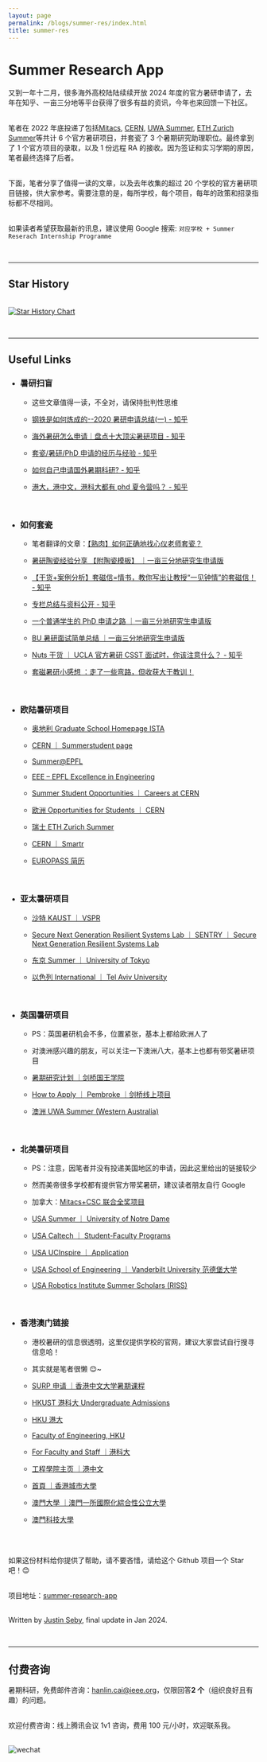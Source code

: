 ```yaml
---
layout: page
permalink: /blogs/summer-res/index.html
title: summer-res
---
```


# Summer Research App

又到一年十二月，很多海外高校陆陆续续开放 2024 年度的官方暑研申请了，去年在知乎、一亩三分地等平台获得了很多有益的资讯，今年也来回馈一下社区。

<br>笔者在 2022 年底投递了包括[Mitacs](https://www.mitacs.ca/our-programs/globalink-research-internship-students/), [CERN](https://careers.cern/students), [UWA Summer](https://www.uwa.edu.au/study/courses-and-careers/short-courses/uwa-summer-down-under), [ETH Zurich Summer](https://inf.ethz.ch/studies/summer-research-fellowship.html)等共计 6 个官方暑研项目，并套瓷了 3 个暑期研究助理职位。最终拿到了 1 个官方项目的录取，以及 1 份远程 RA 的接收。因为签证和实习学期的原因，笔者最终选择了后者。

<br>下面，笔者分享了值得一读的文章，以及去年收集的超过 20 个学校的官方暑研项目链接，供大家参考。需要注意的是，每所学校，每个项目，每年的政策和招录指标都不尽相同。

<br>如果读者希望获取最新的讯息，建议使用 Google 搜索: `对应学校 + Summer Reserach Internship Programme`

<br>

---

## Star History

<br>[![Star History Chart](https://api.star-history.com/svg?repos=GuangLun2000/summer-research-app&type=Date)](https://star-history.com/#GuangLun2000/summer-research-app&Date)

<br>

---

## Useful Links

- ### 暑研扫盲<br>

  - 这些文章值得一读，不全对，请保持批判性思维

  - [钢铁是如何炼成的--2020 暑研申请总结(一) - 知乎](https://zhuanlan.zhihu.com/p/121826302)

  - [海外暑研怎么申请｜盘点十大顶尖暑研项目 - 知乎](https://zhuanlan.zhihu.com/p/468848052)

  - [套瓷/暑研/PhD 申请的经历与经验 - 知乎](https://www.zhihu.com/column/c_1191134558375030784)

  - [如何自己申请国外暑期科研? - 知乎](https://www.zhihu.com/question/36545251)

  - [港大，港中文，港科大都有 phd 夏令营吗？ - 知乎](https://www.zhihu.com/question/55183214)

    <br>

- ### 如何套瓷<br>

  - 笔者翻译的文章：[【熟肉】如何正确地找心仪老师套瓷？](https://zhuanlan.zhihu.com/p/661528840)

  - [暑研陶瓷经验分享 【附陶瓷模板】 ｜一亩三分地研究生申请版](https://www.1point3acres.com/bbs/thread-496880-1-1.html)

  - [【干货+案例分析】套磁信=情书，教你写出让教授“一见钟情”的套磁信！ - 知乎](https://zhuanlan.zhihu.com/p/102099443)

  - [专栏总结与资料公开 - 知乎](https://zhuanlan.zhihu.com/p/260915034)

  - [一个普通学生的 PhD 申请之路 ｜一亩三分地研究生申请版](https://www.1point3acres.com/bbs/thread-620389-1-1.html#lastpost)

  - [BU 暑研面试简单总结 ｜一亩三分地研究生申请版](https://www.1point3acres.com/bbs/forum.php?mod=viewthread&tid=506572&highlight=%CA%EE%D1%D0%C3%E6%CA%D4)

  - [Nuts 干货 ｜ UCLA 官方暑研 CSST 面试时，你该注意什么？ - 知乎](https://zhuanlan.zhihu.com/p/48296188)

  - [套磁暑研小感想 ：走了一些弯路，但收获大于教训！](https://posts.careerengine.us/p/5dd10920b6e6e5249f82ecee)

    <br>

- ### 欧陆暑研项目<br>

  - [奥地利 Graduate School Homepage ISTA](https://phd.pages.ist.ac.at/isternship/)

  - [CERN ｜ Summerstudent page](https://summerstudent.web.cern.ch/)

  - [Summer@EPFL](https://summer.epfl.ch/)

  - [EEE – EPFL Excellence in Engineering](https://eee.epfl.ch/)

  - [Summer Student Opportunities ｜ Careers at CERN](https://careers.cern/summer)

  - [欧洲 Opportunities for Students ｜ CERN](https://careers.cern/students)

  - [瑞士 ETH Zurich Summer](https://inf.ethz.ch/studies/summer-research-fellowship.html)

  - [CERN ｜ Smartr](https://www.smartr.me/home)

  - [EUROPASS 简历](https://europa.eu/europass/eportfolio/screen/profile?lang=en&profileId=638f0ba269e515062123c4cf)

    <br>

- ### 亚太暑研项目<br>

  - [沙特 KAUST ｜ VSPR](https://vsrp.kaust.edu.sa/internship/search)

  - [Secure Next Generation Resilient Systems Lab ｜ SENTRY ｜ Secure Next Generation Resilient Systems Lab](https://cemse.kaust.edu.sa/sentry)

  - [东京 Summer ｜ University of Tokyo](https://www.s.u-tokyo.ac.jp/en/utrip/apply-now/)

  - [以色列 International ｜ Tel Aviv University](https://international.tau.ac.il/summer_institute)

    <br>

- ### 英国暑研项目<br>

  - PS：英国暑研机会不多，位置紧张，基本上都给欧洲人了

  - 对澳洲感兴趣的朋友，可以关注一下澳洲八大，基本上也都有带奖暑研项目

  - [暑期研究计划 ｜剑桥国王学院](https://www.kings.cam.ac.uk/study/summer-research-programme)

  - [How to Apply ｜ Pembroke ｜剑桥线上项目](https://www.pem.cam.ac.uk/international-programmes/pembroke-cambridge-summer-programme/how-to-apply)

  - [澳洲 UWA Summer (Western Australia)](https://www.uwa.edu.au/study/courses-and-careers/short-courses/uwa-summer-down-under)

    <br>

- ### 北美暑研项目<br>

  - PS：注意，因笔者并没有投递美国地区的申请，因此这里给出的链接较少

  - 然而美帝很多学校都有提供官方带奖暑研，建议读者朋友自行 Google

  - 加拿大：[Mitacs+CSC 联合全奖项目](https://www.mitacs.ca/our-programs/globalink-research-internship-students/)

  - [USA Summer ｜ University of Notre Dame](https://gep.nd.edu/find-a-program/summer-programs/undergraduate-research/)

  - [USA Caltech ｜ Student-Faculty Programs](https://sfp.caltech.edu/programs/surf/application_information)

  - [USA UCInspire ｜ Application](https://sites.uci.edu/ucinspire/application/)

  - [USA School of Engineering ｜ Vanderbilt University 范德堡大学](https://engineering.vanderbilt.edu/summer-research/index.php)

  - [USA Robotics Institute Summer Scholars (RISS)](https://riss.ri.cmu.edu/)

    <br>

- ### 香港澳门链接<br>

  - 港校暑研的信息很透明，这里仅提供学校的官网，建议大家尝试自行搜寻信息哈！

  - 其实就是笔者很懒 😌~

  - [SURP 申请 ｜香港中文大学暑期课程](https://www.summer.cuhk.edu.hk/surp_app/)

  - [HKUST 港科大 Undergraduate Admissions](https://join.hkust.edu.hk/applyugvisiting)

  - [HKU 港大](https://www.hku.hk/c_index.html)

  - [Faculty of Engineering, HKU](https://engg.hku.hk/)

  - [For Faculty and Staff ｜港科大](https://hkust.edu.hk/faculty-and-staff?cn=1)

  - [工程學院主页 ｜港中文](https://www.cuhk.edu.hk/chinese/faculties/engineering.html)

  - [首頁 ｜香港城市大學](https://www.cityu.edu.hk/zh-hk)

  - [澳門大學 ｜澳門一所國際化綜合性公立大學](https://www.um.edu.mo/zh-hant/)

  - [澳門科技大學](https://www.must.edu.mo/)

    <br>

<br>如果这份材料给你提供了帮助，请不要吝惜，请给这个 Github 项目一个 Star 吧！😊

<br>项目地址：[summer-research-app](https://github.com/justinseby/summer-research-app)

<br>Written by [Justin Seby](https://caihanlin.com/), final update in Jan 2024.

<br>

---

## 付费咨询

暑期科研，免费邮件咨询：[hanlin.cai@ieee.org](mailto:hanlin.cai@ieee.org)，仅限回答**2 个**（组织良好且有趣）的问题。

<br>欢迎付费咨询：线上腾讯会议 1v1 咨询，费用 100 元/小时，欢迎联系我。

<br>![wechat](yrs.assets/wechat.png)
